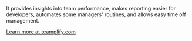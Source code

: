 It provides insights into team performance, makes reporting easier for
developers, automates some managers' routines, and allows easy time off
management.

[Learn more at teamplify.com](https://teamplify.com)
